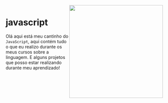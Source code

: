 <img src="https://cdn.discordapp.com/attachments/998613310419243070/1025572658554863657/gdfgdfgdfgdf.png" align="right" width="300">

# javascript
 
Olá aqui está meu cantinho do `JavaScript`, aqui contém tudo o que eu realizo durante os meus cursos sobre a linguagem. E alguns projetos que posso estar realizando durante meu aprendizado!

